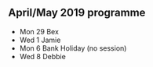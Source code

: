 ## April/May 2019 programme

* Mon 29 Bex
* Wed 1 Jamie
* Mon 6 Bank Holiday (no session)
* Wed 8 Debbie